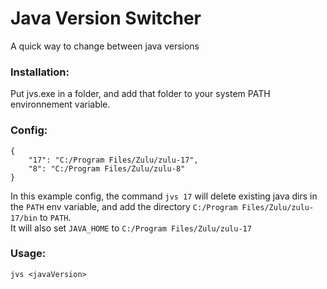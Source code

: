 # Java Version Switcher

A quick way to change between java versions

### Installation:
Put jvs.exe in a folder, and add that folder to your system PATH environnement variable.

### Config:
```
{
    "17": "C:/Program Files/Zulu/zulu-17",
    "8": "C:/Program Files/Zulu/zulu-8"
}
```
In this example config, the command `jvs 17` will delete existing java dirs in the `PATH` env variable, and add the directory `C:/Program Files/Zulu/zulu-17/bin` to `PATH`.
<br/>It will also set `JAVA_HOME` to `C:/Program Files/Zulu/zulu-17`

### Usage:
`jvs <javaVersion>`
